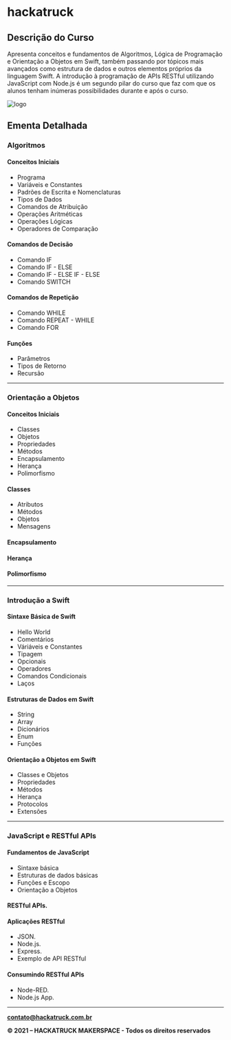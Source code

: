 # hackatruck

## Descrição do Curso

Apresenta conceitos e fundamentos de Algoritmos, Lógica de Programação e Orientação a Objetos em Swift, também passando por tópicos mais avançados como estrutura de dados e outros elementos próprios da linguagem Swift. A introdução à programação de APIs RESTful utilizando JavaScript com Node.js é um segundo pilar do curso que faz com que os alunos tenham inúmeras possibilidades durante e após o curso.

![logo](https://i.imgur.com/sdo5Oyg.png)

## Ementa Detalhada

### Algoritmos

#### Conceitos Iniciais

- Programa
- Variáveis e Constantes
- Padrões de Escrita e Nomenclaturas
- Tipos de Dados
- Comandos de Atribuição
- Operações Aritméticas
- Operações Lógicas
- Operadores de Comparação

#### Comandos de Decisão

- Comando IF
- Comando IF - ELSE
- Comando IF - ELSE IF - ELSE
- Comando SWITCH

#### Comandos de Repetição

- Comando WHILE
- Comando REPEAT - WHILE
- Comando FOR

#### Funções

- Parâmetros
- Tipos de Retorno
- Recursão

---

### Orientação a Objetos

#### Conceitos Iniciais

- Classes
- Objetos
- Propriedades
- Métodos
- Encapsulamento
- Herança
- Polimorfismo

#### Classes

- Atributos
- Métodos
- Objetos
- Mensagens

#### Encapsulamento

#### Herança

#### Polimorfismo

---

### Introdução a Swift

#### Sintaxe Básica de Swift

- Hello World
- Comentários
- Váriáveis e Constantes
- Tipagem
- Opcionais
- Operadores
- Comandos Condicionais
- Laços

#### Estruturas de Dados em Swift

- String
- Array
- Dicionários
- Enum
- Funções

#### Orientação a Objetos em Swift

- Classes e Objetos
- Propriedades
- Métodos
- Herança
- Protocolos
- Extensões

---

### JavaScript e RESTful APIs

#### Fundamentos de JavaScript

- Sintaxe básica
- Estruturas de dados básicas
- Funções e Escopo
- Orientação a Objetos

#### RESTful APIs.

#### Aplicações RESTful

- JSON.
- Node.js.
- Express.
- Exemplo de API RESTful

#### Consumindo RESTful APIs

- Node-RED.
- Node.js App.

---

**<contato@hackatruck.com.br>**

**© 2021 – HACKATRUCK MAKERSPACE - Todos os direitos reservados**
